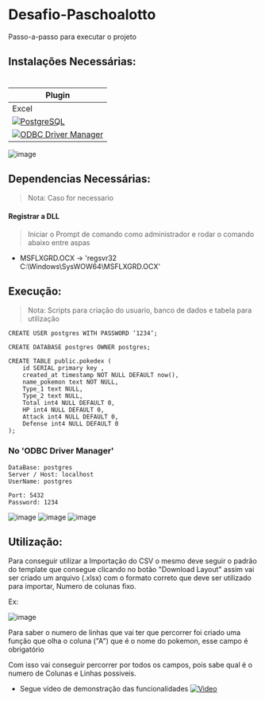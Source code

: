 # Desafio-Paschoalotto

Passo-a-passo para executar o projeto

## Instalações Necessárias:
#
| Plugin | 
| ------ | 
| Excel | 
| [![PostgreSQL]()](https://www.postgresql.org/download/) |
| [![ODBC Driver Manager]()](https://www.postgresql.org/ftp/odbc/versions/msi/) | 

![image](https://user-images.githubusercontent.com/20867353/212007080-f1f4cdcb-28a5-4de3-9ab0-18565c68e4b4.png)

## Dependencias Necessárias:
> Nota: Caso for necessario 

#### Registrar a DLL 

>Iniciar o Prompt de comando como administrador e rodar o comando abaixo entre aspas
  
- MSFLXGRD.OCX -> 'regsvr32 C:\Windows\SysWOW64\MSFLXGRD.OCX'

## Execução:
> Nota: Scripts para criação do usuario, banco de dados e tabela para utilização


```
CREATE USER postgres WITH PASSWORD ‘1234‘;

CREATE DATABASE postgres OWNER postgres;

CREATE TABLE public.pokedex (
	id SERIAL primary key ,
	created_at timestamp NOT NULL DEFAULT now(),
	name_pokemon text NOT NULL,	
	Type_1 text NULL,
	Type_2 text NULL,	
	Total int4 NULL DEFAULT 0,
	HP int4 NULL DEFAULT 0,
	Attack int4 NULL DEFAULT 0,
	Defense int4 NULL DEFAULT 0
);
```

### No 'ODBC Driver Manager'

```
DataBase: postgres
Server / Host: localhost
UserName: postgres

Port: 5432
Password: 1234
```

![image](https://user-images.githubusercontent.com/20867353/212017563-ddf3ea7b-7cf2-42ff-9770-c1613606f6e7.png)
![image](https://user-images.githubusercontent.com/20867353/212017856-51e391e8-db74-41d0-9f0c-092124102309.png)
![image](https://user-images.githubusercontent.com/20867353/212018109-cb21e78c-891e-4811-857a-664662be1814.png)

## Utilização:

Para conseguir utilizar a Importação do CSV o mesmo deve seguir o padrão do template que consegue clicando no botão "Download Layout" assim vai ser criado um arquivo (.xlsx) com o formato correto que deve ser utilizado para importar, Numero de colunas fixo.

Ex: 

![image](https://user-images.githubusercontent.com/20867353/212032622-a54a9a00-7623-453f-9516-1b63c3504495.png)

Para saber o numero de linhas que vai ter que percorrer foi criado uma função que olha o coluna ("A") que é o nome do pokemon, esse campo é obrigatório

Com isso vai conseguir percorrer por todos os campos, pois sabe qual é o numero de Colunas e Linhas possiveis.

- Segue video de demonstração das funcionalidades
[![Video]()]([https://youtu.be/qFWZmtWds_A)
